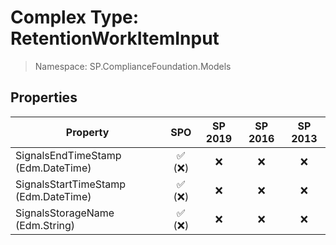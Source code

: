 # Complex Type: RetentionWorkItemInput

> Namespace: SP.ComplianceFoundation.Models

## Properties

Property | SPO | SP 2019 | SP 2016 | SP 2013
----------|:---:|:-------:|:-------:|:-------:
SignalsEndTimeStamp (Edm.DateTime) | ✅ (❌) | ❌ | ❌ | ❌
SignalsStartTimeStamp (Edm.DateTime) | ✅ (❌) | ❌ | ❌ | ❌
SignalsStorageName (Edm.String) | ✅ (❌) | ❌ | ❌ | ❌